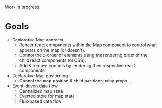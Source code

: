 Work in progress.

# Goals

- Declarative Map contents
  - Render react components within the Map component to control what appears on the map (or doesn't).
  - Control the z-order of elements using the rendering order of the child react components (or CSS).
  - Add & remove controls by rendering their respective react components.
- Declarative Map positioning
  - Control the map position & child positions using props.
- Event-driven data flow
  - Centralized map state
  - Evented store for map state
  - Flux-based data flow
